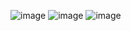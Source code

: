 ![image](https://github.com/user-attachments/assets/505e76a9-7a66-41c7-8c8b-25da982cd29c)
![image](https://github.com/user-attachments/assets/045b5a40-5ca4-41c5-9643-c3b23e79ace3)
![image](https://github.com/user-attachments/assets/d988d6e6-baed-4d57-a0eb-f7bc7c33dc87)
